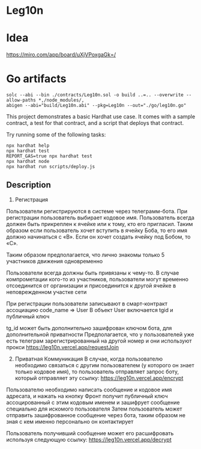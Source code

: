 # Leg10n

# Idea
https://miro.com/app/board/uXjVPoxgaGk=/


# Go artifacts
```
solc --abi --bin ./contracts/Leg10n.sol -o build ..=.. --overwrite --allow-paths *,/node_modules/,
abigen --abi="build/Leg10n.abi" --pkg=Leg10n --out="./go/leg10n.go"
```


This project demonstrates a basic Hardhat use case. It comes with a sample contract, a test for that contract, and a script that deploys that contract.

Try running some of the following tasks:

```shell
npx hardhat help
npx hardhat test
REPORT_GAS=true npx hardhat test
npx hardhat node
npx hardhat run scripts/deploy.js
```


## Description

1. Регистрация


Пользователи регистрируются в системе через телеграмм-бота. При регистрации пользователь выбирает кодовое имя. Пользователь всегда должен быть прикреплен к ячейке или к тому, кто его пригласил. Таким образом если пользователь хочет вступить в ячейку Боба, то его имя должно начинаться с «B». Если он хочет создать ячейку под Бобом, то «C».

Таким образом предполагается, что лично знакомы только 5 участников движения одновременно

Пользователи всегда должны быть привязаны к чему-то. В случае компрометации кого-то из участников, пользователи могут временно отсоединится от организации и присоединится к другой ячейке в неповрежденном участке сети


При регистрации пользователи записывают в смарт-контракт ассоциацию code_name => User
В объект User включается tgid и публичный ключ

tg_id может быть дополнительно зашифрован ключом бота, для дополнительной приватности
Предполагается, что у пользователей уже есть телеграм зарегистрированный на другой номер и они используют прокси
https://leg10n.vercel.app/requestJoin


2. Приватная Коммуникация
В случае, когда пользователю необходимо связаться с другим пользователем (у которого он знает только кодовое имя), то пользователь отправляет запрос боту, который отправляет эту ссылку:
https://leg10n.vercel.app/encrypt


Пользователю необходимо написать сообщение и кодовое имя адресата, и нажать на кнопку
Фронт получит публичный ключ ассоцированный с этим кодовым именем и зашифрует сообщение специально для искомого пользователя
Затем пользователь может отправить зашифрованное сообщение через бота, таким образом не зная с кем именно персонально он контактирует


Пользователь получивший сообщение может его расшифровать используя следующую ссылку:
https://leg10n.vercel.app/decrypt
